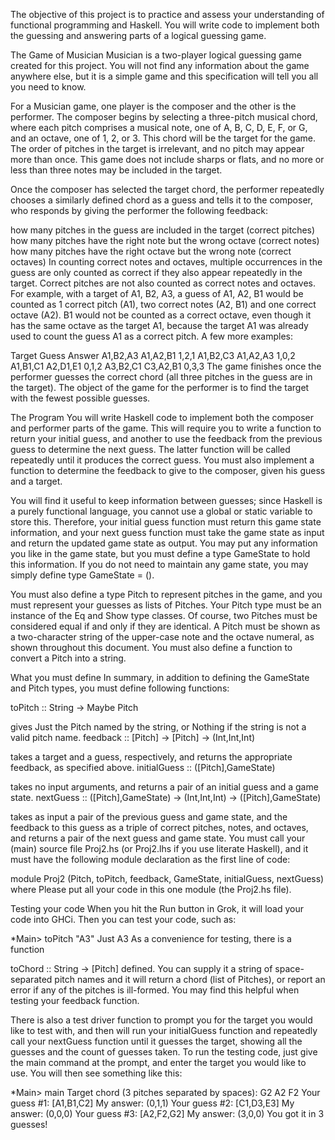 The objective of this project is to practice and assess your understanding of functional programming and Haskell. You will write code to implement both the guessing and answering parts of a logical guessing game.

The Game of Musician
Musician is a two-player logical guessing game created for this project. You will not find any information about the game anywhere else, but it is a simple game and this specification will tell you all you need to know.

For a Musician game, one player is the composer and the other is the performer. The composer begins by selecting a three-pitch musical chord, where each pitch comprises a musical note, one of A, B, C, D, E, F, or G, and an octave, one of 1, 2, or 3. This chord will be the target for the game. The order of pitches in the target is irrelevant, and no pitch may appear more than once. This game does not include sharps or flats, and no more or less than three notes may be included in the target.

Once the composer has selected the target chord, the performer repeatedly chooses a similarly defined chord as a guess and tells it to the composer, who responds by giving the performer the following feedback:

how many pitches in the guess are included in the target (correct pitches)
how many pitches have the right note but the wrong octave (correct notes)
how many pitches have the right octave but the wrong note (correct octaves)
In counting correct notes and octaves, multiple occurrences in the guess are only counted as correct if they also appear repeatedly in the target. Correct pitches are not also counted as correct notes and octaves. For example, with a target of A1, B2, A3, a guess of A1, A2, B1 would be counted as 1 correct pitch (A1), two correct notes (A2, B1) and one correct octave (A2). B1 would not be counted as a correct octave, even though it has the same octave as the target A1, because the target A1 was already used to count the guess A1 as a correct pitch. A few more examples:

Target	Guess	Answer
A1,B2,A3	A1,A2,B1	1,2,1
A1,B2,C3	A1,A2,A3	1,0,2
A1,B1,C1	A2,D1,E1	0,1,2
A3,B2,C1	C3,A2,B1	0,3,3
The game finishes once the performer guesses the correct chord (all three pitches in the guess are in the target). The object of the game for the performer is to find the target with the fewest possible guesses.

The Program
You will write Haskell code to implement both the composer and performer parts of the game. This will require you to write a function to return your initial guess, and another to use the feedback from the previous guess to determine the next guess. The latter function will be called repeatedly until it produces the correct guess. You must also implement a function to determine the feedback to give to the composer, given his guess and a target.

You will find it useful to keep information between guesses; since Haskell is a purely functional language, you cannot use a global or static variable to store this. Therefore, your initial guess function must return this game state information, and your next guess function must take the game state as input and return the updated game state as output. You may put any information you like in the game state, but you must define a type GameState to hold this information. If you do not need to maintain any game state, you may simply define type GameState = ().

You must also define a type Pitch to represent pitches in the game, and you must represent your guesses as lists of Pitches. Your Pitch type must be an instance of the Eq and Show type classes. Of course, two Pitches must be considered equal if and only if they are identical. A Pitch must be shown as a two-character string of the upper-case note and the octave numeral, as shown throughout this document. You must also define a function to convert a Pitch into a string.

What you must define
In summary, in addition to defining the GameState and Pitch types, you must define following functions:

toPitch :: String → Maybe Pitch

gives Just the Pitch named by the string, or Nothing if the string is not a valid pitch name.
feedback :: [Pitch] → [Pitch] → (Int,Int,Int)

takes a target and a guess, respectively, and returns the appropriate feedback, as specified above.
initialGuess :: ([Pitch],GameState)

takes no input arguments, and returns a pair of an initial guess and a game state.
nextGuess :: ([Pitch],GameState) → (Int,Int,Int) → ([Pitch],GameState)

takes as input a pair of the previous guess and game state, and the feedback to this guess as a triple of correct pitches, notes, and octaves, and returns a pair of the next guess and game state.
You must call your (main) source file Proj2.hs (or Proj2.lhs if you use literate Haskell), and it must have the following module declaration as the first line of code:

  module Proj2 (Pitch, toPitch, feedback,
                GameState, initialGuess, nextGuess) where
Please put all your code in this one module (the Proj2.hs file).

Testing your code
When you hit the Run button in Grok, it will load your code into GHCi. Then you can test your code, such as:

*Main> toPitch "A3"
Just A3
As a convenience for testing, there is a function

toChord :: String -> [Pitch]
defined. You can supply it a string of space-separated pitch names and it will return a chord (list of Pitches), or report an error if any of the pitches is ill-formed. You may find this helpful when testing your feedback function.

There is also a test driver function to prompt you for the target you would like to test with, and then will run your initialGuess function and repeatedly call your nextGuess function until it guesses the target, showing all the guesses and the count of guesses taken. To run the testing code, just give the main command at the prompt, and enter the target you would like to use. You will then see something like this:

*Main> main
Target chord (3 pitches separated by spaces): G2 A2 F2
Your guess #1:  [A1,B1,C2]
    My answer:  (0,1,1)
Your guess #2:  [C1,D3,E3]
    My answer:  (0,0,0)
Your guess #3:  [A2,F2,G2]
    My answer:  (3,0,0)
You got it in 3 guesses!